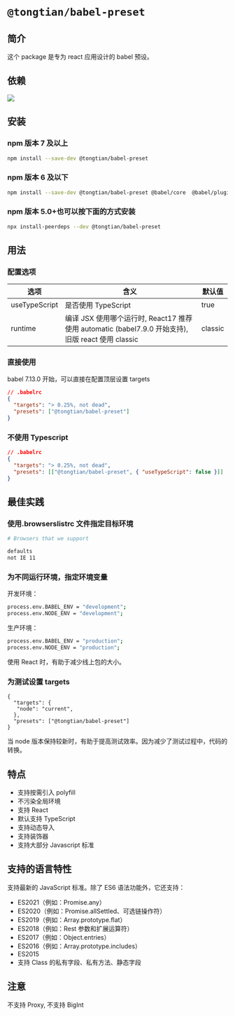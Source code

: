 # `@tongtian/babel-preset`

## 简介

这个 package 是专为 react 应用设计的 babel 预设。

## 依赖

![](https://cdn.nlark.com/yuque/0/2021/jpeg/1065536/1620293622944-3cb7b531-7dd5-4f2d-a0bb-161c4c0af204.jpeg)

## 安装

### npm 版本 7 及以上

```sh
npm install --save-dev @tongtian/babel-preset
```

### npm 版本 6 及以下

```sh
npm install --save-dev @tongtian/babel-preset @babel/core  @babel/plugin-proposal-decorators @babel/plugin-transform-runtime @babel/preset-env @babel/preset-react @babel/preset-typescript @babel/runtime @babel/runtime-corejs3 core-js
```

### npm 版本 5.0+也可以按下面的方式安装

```sh
npx install-peerdeps --dev @tongtian/babel-preset
```

## 用法

### 配置选项

| 选项          | 含义                                                                                               | 默认值  |
| ------------- | -------------------------------------------------------------------------------------------------- | ------- |
| useTypeScript | 是否使用 TypeScript                                                                                | true    |
| runtime       | 编译 JSX 使用哪个运行时, React17 推荐使用 automatic (babel7.9.0 开始支持), 旧版 react 使用 classic | classic |

### 直接使用

babel 7.13.0 开始，可以直接在配置顶层设置 targets

```json
// .babelrc
{
  "targets": "> 0.25%, not dead",
  "presets": ["@tongtian/babel-preset"]
}
```

### 不使用 Typescript

```json
// .babelrc
{
  "targets": "> 0.25%, not dead",
  "presets": [["@tongtian/babel-preset", { "useTypeScript": false }]]
}
```

## 最佳实践

### 使用.browserslistrc 文件指定目标环境

```bash
# Browsers that we support

defaults
not IE 11
```

### 为不同运行环境，指定环境变量

开发环境：

```sh
process.env.BABEL_ENV = "development";
process.env.NODE_ENV = "development";
```

生产环境：

```sh
process.env.BABEL_ENV = "production";
process.env.NODE_ENV = "production";
```

使用 React 时，有助于减少线上包的大小。

### 为测试设置 targets

```
{
  "targets": {
   "node": "current",
  },
  "presets": ["@tongtian/babel-preset"]
}
```

当 node 版本保持较新时，有助于提高测试效率。因为减少了测试过程中，代码的转换。

## 特点

- 支持按需引入 polyfill
- 不污染全局环境
- 支持 React
- 默认支持 TypeScript
- 支持动态导入
- 支持装饰器
- 支持大部分 Javascript 标准

## 支持的语言特性

支持最新的 JavaScript 标准。除了 ES6 语法功能外，它还支持：

- ES2021（例如：Promise.any）
- ES2020（例如：Promise.allSettled、可选链操作符）
- ES2019（例如：Array.prototype.flat）
- ES2018（例如：Rest 参数和扩展运算符）
- ES2017（例如：Object.entries）
- ES2016（例如：Array.prototype.includes）
- ES2015
- 支持 Class 的私有字段、私有方法、静态字段

## 注意

不支持 Proxy, 不支持 BigInt
